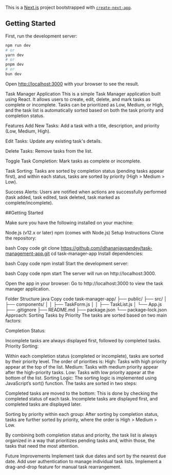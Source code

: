 This is a [Next.js](https://nextjs.org/) project bootstrapped with [`create-next-app`](https://github.com/vercel/next.js/tree/canary/packages/create-next-app).

## Getting Started

First, run the development server:

```bash
npm run dev
# or
yarn dev
# or
pnpm dev
# or
bun dev
```

Open [http://localhost:3000](http://localhost:3000) with your browser to see the result.

Task Manager Application
This is a simple Task Manager application built using React. It allows users to create, edit, delete, and mark tasks as complete or incomplete. Tasks can be prioritized as Low, Medium, or High, and the task list is automatically sorted based on both the task priority and completion status.

Features
Add New Tasks: Add a task with a title, description, and priority (Low, Medium, High).

Edit Tasks: Update any existing task's details.

Delete Tasks: Remove tasks from the list.

Toggle Task Completion: Mark tasks as complete or incomplete.

Task Sorting: Tasks are sorted by completion status (pending tasks appear first), and within each status, tasks are sorted by priority (High > Medium > Low).

Success Alerts: Users are notified when actions are successfully performed (task added, task edited, task deleted, task marked as complete/incomplete).
 
<!-- Prerequisites -->
##Getting Started

Make sure you have the following installed on your machine:

Node.js (v12.x or later)
npm (comes with Node.js)
Setup Instructions
Clone the repository:

bash
Copy code
git clone https://github.com/idhananjaypandey/task-management-app.git
cd task-manager-app
Install dependencies:

bash
Copy code
npm install
Start the development server:

bash
Copy code
npm start
The server will run on http://localhost:3000.

Open the app in your browser: Go to http://localhost:3000 to view the task manager application.

Folder Structure
java
Copy code
task-manager-app/
  ├── public/
  ├── src/
  │   ├── components/
  │   │   ├── TaskForm.js
  │   │   ├── TaskList.js
  │   └── App.js
  ├── .gitignore
  ├── README.md
  ├── package.json
  └── package-lock.json
Approach: Sorting Tasks by Priority
The tasks are sorted based on two main factors:

Completion Status:

Incomplete tasks are always displayed first, followed by completed tasks.
Priority Sorting:

Within each completion status (completed or incomplete), tasks are sorted by their priority level. The order of priorities is:
High: Tasks with high priority appear at the top of the list.
Medium: Tasks with medium priority appear after the high-priority tasks.
Low: Tasks with low priority appear at the bottom of the list.
Sorting Logic:
The sorting logic is implemented using JavaScript’s sort() function. The tasks are sorted in two steps:

Completed tasks are moved to the bottom: This is done by checking the completed status of each task. Incomplete tasks are displayed first, and completed tasks are displayed later.

Sorting by priority within each group: After sorting by completion status, tasks are further sorted by priority, where the order is High > Medium > Low.


By combining both completion status and priority, the task list is always organized in a way that prioritizes pending tasks and, within those, the tasks that need the most attention.

Future Improvements
Implement task due dates and sort by the nearest due date.
Add user authentication to manage individual task lists.
Implement a drag-and-drop feature for manual task rearrangement.